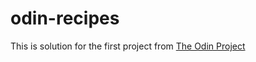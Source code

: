 # odin-recipes

This is solution for the first project from [The Odin Project](https://www.theodinproject.com/lessons/foundations-recipes)
